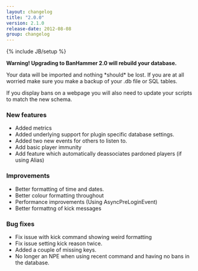 ```yaml
---
layout: changelog
title: "2.0.0"
version: 2.1.0
release-date: 2012-08-08
group: changelog
---
```

{% include JB/setup %}

<div class="alert alert-block">
  <p><strong>Warning! Upgrading to BanHammer 2.0 will rebuild your database.</strong></p>
  <p>Your data will be imported and nothing *should* be lost. If you are at all worried make sure you make a backup of your .db file or SQL tables.</p> 
  <p>If you display bans on a webpage you will also need to update your scripts to match the new schema.</p>
</div>

### New features
- Added metrics
- Added underlying support for plugin specific database settings.
- Added two new events for others to listen to.
- Add basic player immunity
- Add feature which automatically deassociates pardoned players (if using Alias)

### Improvements
- Better formatting of time and dates.
- Better colour formatting throughout
- Performance improvements (Using AsyncPreLoginEvent)
- Better formattng of kick messages

### Bug fixes
- Fix issue with kick command showing weird formatting
- Fix issue setting kick reason twice.
- Added a couple of missing keys.
- No longer an NPE when using recent command and having no bans in the database.
